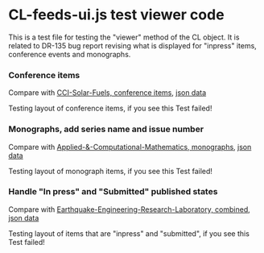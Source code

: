 
# CL-feeds-ui.js test viewer code

This is a test file for testing the "viewer" method of the CL
object. It is related to DR-135 bug report revising what is displayed for
"inpress" items, conference events and monographs.

<!-- START: test -->

### Conference items

Compare with [CCI-Solar-Fuels, conference items](https://feeds.library.caltech.edu/groups/CCI-Solar-Fuels/conference_item.html), [json data](https://feeds.library.caltech.edu/groups/CCI-Solar-Fuels/conference_item.json)

<div class="CaltechAUTHORS" id="conference-items">Testing layout of conference items, if you see this Test failed!</div>

### Monographs, add series name and issue number

Compare with [Applied-&-Computational-Mathematics, monographs](https://feeds.library.caltech.edu/groups/Applied-&-Computational-Mathematics/monograph.html), [json data](https://feeds.library.caltech.edu/groups/Applied-&-Computational-Mathematics/monograph.json)

<div class="CaltechAUTHORS" id="monograph-items">Testing layout of monograph items, if you see this Test failed!</div>

### Handle "In press" and "Submitted" published states

Compare with [Earthquake-Engineering-Research-Laboratory, combined](https://feeds.library.caltech.edu/groups/Earthquake-Engineering-Research-Laboratory/combined.html), [json data](https://feeds.library.caltech.edu/groups/Earthquake-Engineering-Research-Laboratory/combined.json)

<div class="CaltechAUTHORS" id="ispublished-items">Testing layout of items that are "inpress" and "submitted", if you see this Test failed!</div>


<style>
.CaltechAUTHORS .unknown-year { display: none; }
.CaltechAUTHORS li {
    padding-bottom: 0.24em;
    margin-bottom: 0.24em;
    list-style: none;
}
.CaltechAUTHORS a {
    padding-right: 0.24em;
}
.CaltechAUTHORS span {
    padding-right: 0.24em;
}
.CaltechAUTHORS div {
    padding-bottom: 0.24em;
    margin-bottom: 0.24em;
}
</style>

<script src="CL.js"></script>
<script>
(function(document, window) {
  "use strict";
  let cl = Object.assign({}, window.CL),
      cl2 = Object.assign({}, window.CL),
      cl3 = Object.assign({}, window.CL),
      config = {},
      conference_elem = document.getElementById("conference-items"),
      monograph_elem = document.getElementById("monograph-items"),
      ispublished_elem = document.getElementById("ispublished-items");
  cl.BaseURL = "https://feeds.library.caltech.edu";
  cl2.BaseURL = "https://feeds.library.caltech.edu";
  cl3.BaseURL = "https://feeds.library.caltech.edu";

  /* DR-135, conference_item changes */
  config = {
    "aggregation": "groups",
    "feed_id": "CCI-Solar-Fuels",
    "feed_path": "conference_item",
    "recent_n": 0,
    "use_recent": false,
    "feed_count": false,
    "show_year_headings": false,
    "creators": true,
    "pub_date": true,
    "title_link": true,
    "citation_details": true,
    "issn_or_isbn": false,
    "pmcid": false,
    "description": false,
    "developer_mode": false,
    "include_style": true,
    "include_CL": true,
    "repository": "CaltechAUTHORS",
    "css_classname": ".CaltechAUTHORS",
    "filters": []
};

  config.parent_element = conference_elem;
  config.filters.push(cl.normalize_view);
  cl.setAttribute("viewer", config);
  cl.getGroupJSON("CCI-Solar-Fuels", "conference_item", function(data, err) {
    cl.viewer(data, err);
  });


  /* DR-135, monograph changes */
  config = {
    "aggregation": "groups",
    "feed_id": "Applied-&-Computational-Mathematics",
    "feed_path": "monograph",
    "recent_n": 0,
    "use_recent": false,
    "feed_count": false,
    "show_year_headings": false,
    "creators": true,
    "pub_date": true,
    "title_link": true,
    "citation_details": true,
    "issn_or_isbn": false,
    "pmcid": false,
    "description": false,
    "developer_mode": false,
    "include_style": true,
    "include_CL": true,
    "repository": "CaltechAUTHORS",
    "css_classname": ".CaltechAUTHORS",
    "filters": []
  };
  config.parent_element = monograph_elem;
  config.filters.push(cl2.normalize_view);
  cl2.setAttribute("viewer", config);
  cl2.getGroupJSON("Applied-&-Computational-Mathematics", "monograph", function(data, err) {
    cl2.viewer(data, err);
  });

  /* DR-135 ispublished citation changes */
   config = {
    "aggregation": "groups",
    "feed_id": "Earthquake-Engineering-Research-Laboratory",
    "feed_path": "combined",
    "recent_n": 0,
    "use_recent": false,
    "feed_count": false,
    "show_year_headings": false,
    "creators": true,
    "pub_date": true,
    "title_link": true,
    "citation_details": true,
    "issn_or_isbn": false,
    "pmcid": false,
    "description": false,
    "developer_mode": false,
    "include_style": true,
    "include_CL": true,
    "repository": "CaltechAUTHORS",
    "css_classname": ".CaltechAUTHORS",
    "filters": []
};
  config.parent_element = ispublished_elem;
  config.filters.push(cl.normalize_view);
  cl3.setAttribute("viewer", config);
  cl3.getGroupJSON("Earthquake-Engineering-Research-Laboratory", "combined", function(data, err) {
    cl3.viewer(data, err);
  });
}(document, window));
</script>


<!--   END: test -->
